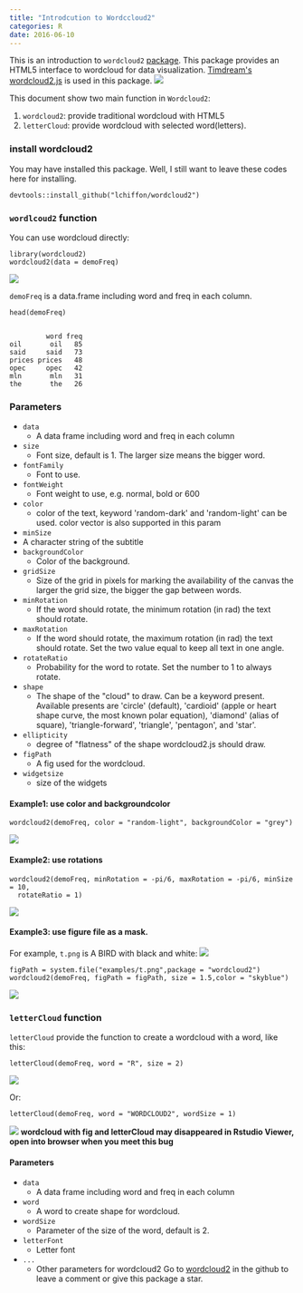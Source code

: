 ```yaml
---
title: "Introdcution to Wordccloud2"
categories: R
date: 2016-06-10
---
```



This is an introduction to `wordcloud2`  [package](http://github.com/lchiffon/wordcloud2). This package provides an HTML5 interface to wordcloud for data visualization. [Timdream's wordcloud2.js](https://github.com/timdream/wordcloud2.js) is used in this package.
![](http://7xr5em.com1.z0.glb.clouddn.com/wordcloud2.png)

This document show two main function in `Wordcloud2`:

1. `wordcloud2`: provide traditional wordcloud with HTML5
2. `letterCloud`: provide wordcloud with selected word(letters).

### install wordcloud2

You may have installed this package. Well, I still want to leave these codes here for installing.

	devtools::install_github("lchiffon/wordcloud2")


### `wordlcoud2` function

You can use wordcloud directly:

	library(wordcloud2)
	wordcloud2(data = demoFreq)

![](http://7xr5em.com1.z0.glb.clouddn.com/ex0.png)

`demoFreq` is a data.frame including word and freq in each column.


	head(demoFreq)


			 word freq
	oil       oil   85
	said     said   73
	prices prices   48
	opec     opec   42
	mln       mln   31
	the       the   26




### Parameters
- `data`
  - A data frame including word and freq in each column
- `size`
  - Font size, default is 1. The larger size means the bigger word.
- `fontFamily`
  - Font to use.
- `fontWeight`
  - Font weight to use, e.g. normal, bold or 600
- `color`
  - color of the text, keyword 'random-dark' and 'random-light' can be used. color vector is also supported in this param
- `minSize`
 - A character string of the subtitle
- `backgroundColor`
  - Color of the background.
- `gridSize`
  - Size of the grid in pixels for marking the availability of the canvas the larger the grid size, the bigger the gap between words.
- `minRotation`
  - If the word should rotate, the minimum rotation (in rad) the text should rotate.
- `maxRotation`
  - If the word should rotate, the maximum rotation (in rad) the text should rotate. Set the two value equal to keep all text in one angle.
- `rotateRatio`
  - Probability for the word to rotate. Set the number to 1 to always rotate.
- `shape`
  - The shape of the "cloud" to draw. Can be a keyword present. Available presents are 'circle' (default), 'cardioid' (apple or heart shape curve, the most known polar equation), 'diamond' (alias of square), 'triangle-forward', 'triangle', 'pentagon', and 'star'.
- `ellipticity`
  - degree of "flatness" of the shape wordcloud2.js should draw.
- `figPath`
  - A fig used for the wordcloud.
- `widgetsize`
  - size of the widgets

#### Example1: use color and backgroundcolor

	wordcloud2(demoFreq, color = "random-light", backgroundColor = "grey")

![](http://7xr5em.com1.z0.glb.clouddn.com/ex1.png)

#### Example2: use rotations


	wordcloud2(demoFreq, minRotation = -pi/6, maxRotation = -pi/6, minSize = 10,
	  rotateRatio = 1)

![](http://7xr5em.com1.z0.glb.clouddn.com/ex3.png)

#### Example3: use figure file as a mask.

For example, `t.png` is A BIRD with black and white:
![](http://7xr5em.com1.z0.glb.clouddn.com/t.png)


	figPath = system.file("examples/t.png",package = "wordcloud2")
	wordcloud2(demoFreq, figPath = figPath, size = 1.5,color = "skyblue")

![](http://7xr5em.com1.z0.glb.clouddn.com/tcloud.png)

### `letterCloud` function

`letterCloud` provide the function to create a wordcloud with a word, like this:

	letterCloud(demoFreq, word = "R", size = 2)

![](http://7xr5em.com1.z0.glb.clouddn.com/R.png)

Or:

	letterCloud(demoFreq, word = "WORDCLOUD2", wordSize = 1)

![](http://7xr5em.com1.z0.glb.clouddn.com/wordcloud2.png)
**wordcloud with fig and letterCloud may disappeared in Rstudio Viewer, open into browser when you meet this bug**

#### Parameters

- `data`
  - A data frame including word and freq in each column
- `word`
  - A word to create shape for wordcloud.
- `wordSize`
  - Parameter of the size of the word, default is 2.
- `letterFont`
  - Letter font
- `...`
  - Other parameters for wordcloud2
Go to [wordcloud2](http://github.com/lchiffon/wordcloud2) in the github to leave a comment or give this package a star.
